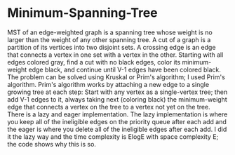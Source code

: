 # Minimum-Spanning-Tree
MST of an edge-weighted graph is a spanning tree whose weight is no larger than the weight of any other spanning tree. A cut of a graph is a partition of its vertices into two disjoint sets. A crossing edge is an edge that connects a vertex in one set with a vertex in the other. Starting with all edges colored gray, find a cut with no black edges, color its minimum-weight edge black, and continue until V-1 edges have been colored black. The problem can be solved using Kruskal or Prim's algorithm; I used Prim's algorithm.  Prim's algorithm works by attaching a new edge to a single growing tree at each step: Start with any vertex as a single-vertex tree; then add V-1 edges to it, always taking next (coloring black) the minimum-weight edge that connects a vertex on the tree to a vertex not yet on the tree. There is a lazy and eager implementation. The lazy implementation is where you keep all of the ineligible edges on the priority queue after each add and the eager is where you delete all of the ineligible edges after each add. I did it the lazy way and the time complexity is ElogE with space complexity E; the code shows why this is so.
